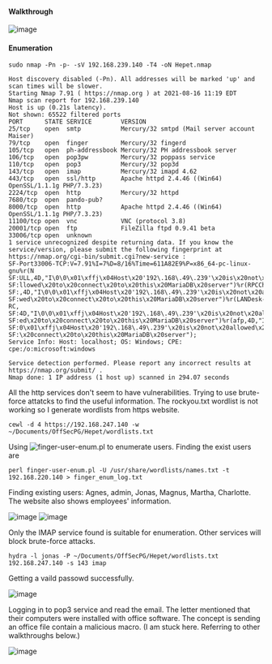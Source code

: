 #### Walkthrough

![image](https://github.com/tedchen0001/OSCP-Notes/blob/master/Off_Sec_PG/Pic/Hepet/walkthrough.png)

#### Enumeration

```
sudo nmap -Pn -p- -sV 192.168.239.140 -T4 -oN Hepet.nmap
```

```
Host discovery disabled (-Pn). All addresses will be marked 'up' and scan times will be slower.
Starting Nmap 7.91 ( https://nmap.org ) at 2021-08-16 11:19 EDT
Nmap scan report for 192.168.239.140
Host is up (0.21s latency).
Not shown: 65522 filtered ports
PORT      STATE SERVICE        VERSION
25/tcp    open  smtp           Mercury/32 smtpd (Mail server account Maiser)
79/tcp    open  finger         Mercury/32 fingerd
105/tcp   open  ph-addressbook Mercury/32 PH addressbook server
106/tcp   open  pop3pw         Mercury/32 poppass service
110/tcp   open  pop3           Mercury/32 pop3d
143/tcp   open  imap           Mercury/32 imapd 4.62
443/tcp   open  ssl/http       Apache httpd 2.4.46 ((Win64) OpenSSL/1.1.1g PHP/7.3.23)
2224/tcp  open  http           Mercury/32 httpd
7680/tcp  open  pando-pub?
8000/tcp  open  http           Apache httpd 2.4.46 ((Win64) OpenSSL/1.1.1g PHP/7.3.23)
11100/tcp open  vnc            VNC (protocol 3.8)
20001/tcp open  ftp            FileZilla ftpd 0.9.41 beta
33006/tcp open  unknown
1 service unrecognized despite returning data. If you know the service/version, please submit the following fingerprint at https://nmap.org/cgi-bin/submit.cgi?new-service :
SF-Port33006-TCP:V=7.91%I=7%D=8/16%Time=611A82E9%P=x86_64-pc-linux-gnu%r(N
SF:ULL,4D,"I\0\0\x01\xffj\x04Host\x20'192\.168\.49\.239'\x20is\x20not\x20a
SF:llowed\x20to\x20connect\x20to\x20this\x20MariaDB\x20server")%r(RPCCheck
SF:,4D,"I\0\0\x01\xffj\x04Host\x20'192\.168\.49\.239'\x20is\x20not\x20allo
SF:wed\x20to\x20connect\x20to\x20this\x20MariaDB\x20server")%r(LANDesk-RC,
SF:4D,"I\0\0\x01\xffj\x04Host\x20'192\.168\.49\.239'\x20is\x20not\x20allow
SF:ed\x20to\x20connect\x20to\x20this\x20MariaDB\x20server")%r(afp,4D,"I\0\
SF:0\x01\xffj\x04Host\x20'192\.168\.49\.239'\x20is\x20not\x20allowed\x20to
SF:\x20connect\x20to\x20this\x20MariaDB\x20server");
Service Info: Host: localhost; OS: Windows; CPE: cpe:/o:microsoft:windows

Service detection performed. Please report any incorrect results at https://nmap.org/submit/ .
Nmap done: 1 IP address (1 host up) scanned in 294.07 seconds
```

All the http services don't seem to have vulnerabilities. Trying to use brute-force attatcks to find the useful information. The rockyou.txt wordlist
is not working so I generate wordlists from https website.

```
cewl -d 4 https://192.168.247.140 -w ~/Documents/OffSecPG/Hepet/wordlists.txt
```

Using ![finger-user-enum.pl](https://github.com/pentestmonkey/finger-user-enum) to enumerate users. Finding the exist users are 

```
perl finger-user-enum.pl -U /usr/share/wordlists/names.txt -t 192.168.220.140 > finger_enum_log.txt
```

Finding existing users: Agnes, admin, Jonas, Magnus, Martha, Charlotte. The website also shows employees' information.

![image](https://github.com/tedchen0001/OSCP-Notes/blob/master/Off_Sec_PG/Pic/Hepet/Hepet_2021.08.27_00h40m35s_002_.png)
![image](https://github.com/tedchen0001/OSCP-Notes/blob/master/Off_Sec_PG/Pic/Hepet/Hepet_2021.08.27_00h41m04s_003_.png)

Only the IMAP service found is suitable for enumeration. Other services will block brute-force attacks.

```
hydra -l jonas -P ~/Documents/OffSecPG/Hepet/wordlists.txt 192.168.247.140 -s 143 imap
```

Getting a vaild passowd successfully.

![image](https://github.com/tedchen0001/OSCP-Notes/blob/master/Off_Sec_PG/Pic/Hepet/Hepet_2021.08.25_23h51m41s_001_.png)

Logging in to pop3 service and read the email. The letter mentioned that their computers were installed with office software. The concept is sending an office file contain a malicious macro. (I am stuck here. Referring to other walkthroughs below.)

![image](https://github.com/tedchen0001/OSCP-Notes/blob/master/Off_Sec_PG/Pic/Hepet/Hepet_2021.08.26_00h27m32s_003_.png)
